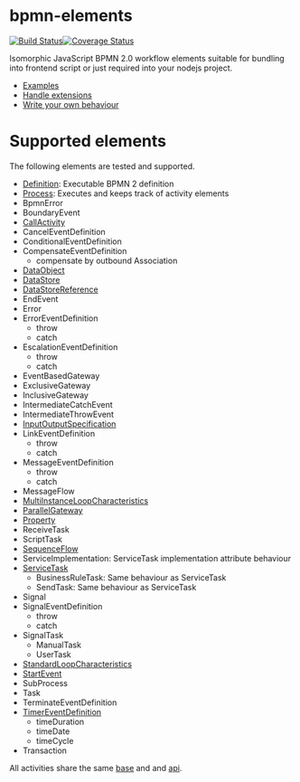 bpmn-elements
=============

[![Build Status](https://app.travis-ci.com/paed01/bpmn-elements.svg?branch=master)](https://app.travis-ci.com/paed01/bpmn-elements)[![Coverage Status](https://coveralls.io/repos/github/paed01/bpmn-elements/badge.svg?branch=master)](https://coveralls.io/github/paed01/bpmn-elements?branch=master)

Isomorphic JavaScript BPMN 2.0 workflow elements suitable for bundling into frontend script or just required into your nodejs project.

- [Examples](/docs/Examples.md)
- [Handle extensions](/docs/Extension.md)
- [Write your own behaviour](/docs/Extend.md)

# Supported elements

The following elements are tested and supported.

- [Definition](/docs/Definition.md): Executable BPMN 2 definition
- [Process](/docs/Process.md): Executes and keeps track of activity elements
- BpmnError
- BoundaryEvent
- [CallActivity](/docs/CallActivity.md)
- CancelEventDefinition
- ConditionalEventDefinition
- CompensateEventDefinition
  - compensate by outbound Association
- [DataObject](/docs/BpmnIO.md)
- [DataStore](/docs/BpmnIO.md)
- [DataStoreReference](/docs/BpmnIO.md)
- EndEvent
- Error
- ErrorEventDefinition
  - throw
  - catch
- EscalationEventDefinition
  - throw
  - catch
- EventBasedGateway
- ExclusiveGateway
- InclusiveGateway
- IntermediateCatchEvent
- IntermediateThrowEvent
- [InputOutputSpecification](/docs/BpmnIO.md)
- LinkEventDefinition
  - throw
  - catch
- MessageEventDefinition
  - throw
  - catch
- MessageFlow
- [MultiInstanceLoopCharacteristics](/docs/LoopCharacteristics.md)
- [ParallelGateway](/docs/ParallelGateway.md)
- [Property](/docs/BpmnIO.md)
- ReceiveTask
- ScriptTask
- [SequenceFlow](/docs/SequenceFlow.md)
- ServiceImplementation: ServiceTask implementation attribute behaviour
- [ServiceTask](/docs/ServiceTask.md)
  - BusinessRuleTask: Same behaviour as ServiceTask
  - SendTask: Same behaviour as ServiceTask
- Signal
- SignalEventDefinition
  - throw
  - catch
- SignalTask
  - ManualTask
  - UserTask
- [StandardLoopCharacteristics](/docs/LoopCharacteristics.md)
- [StartEvent](/docs/StartEvent.md)
- SubProcess
- Task
- TerminateEventDefinition
- [TimerEventDefinition](/docs/TimerEventDefinition.md)
  - timeDuration
  - timeDate
  - timeCycle
- Transaction

All activities share the same [base](/docs/Activity.md) and and [api](/docs/SharedApi.md).
